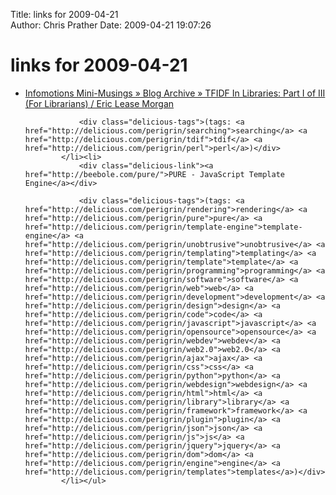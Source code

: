 Title: links for 2009-04-21  
Author: Chris Prather
Date: 2009-04-21 19:07:26

# links for 2009-04-21
<ul class="delicious"><li>
                <div class="delicious-link"><a href="http://infomotions.com/blog/2009/04/tfidf-in-libraries-part-i-for-librarians/">Infomotions Mini-Musings » Blog Archive » TFIDF In Libraries: Part I of III (For Librarians) / Eric Lease Morgan</a></div>
                
                <div class="delicious-tags">(tags: <a href="http://delicious.com/perigrin/searching">searching</a> <a href="http://delicious.com/perigrin/tdif">tdif</a> <a href="http://delicious.com/perigrin/perl">perl</a>)</div>
            </li><li>
                <div class="delicious-link"><a href="http://beebole.com/pure/">PURE - JavaScript Template Engine</a></div>
                
                <div class="delicious-tags">(tags: <a href="http://delicious.com/perigrin/rendering">rendering</a> <a href="http://delicious.com/perigrin/pure">pure</a> <a href="http://delicious.com/perigrin/template-engine">template-engine</a> <a href="http://delicious.com/perigrin/unobtrusive">unobtrusive</a> <a href="http://delicious.com/perigrin/templating">templating</a> <a href="http://delicious.com/perigrin/template">template</a> <a href="http://delicious.com/perigrin/programming">programming</a> <a href="http://delicious.com/perigrin/software">software</a> <a href="http://delicious.com/perigrin/web">web</a> <a href="http://delicious.com/perigrin/development">development</a> <a href="http://delicious.com/perigrin/design">design</a> <a href="http://delicious.com/perigrin/code">code</a> <a href="http://delicious.com/perigrin/javascript">javascript</a> <a href="http://delicious.com/perigrin/opensource">opensource</a> <a href="http://delicious.com/perigrin/webdev">webdev</a> <a href="http://delicious.com/perigrin/web2.0">web2.0</a> <a href="http://delicious.com/perigrin/ajax">ajax</a> <a href="http://delicious.com/perigrin/css">css</a> <a href="http://delicious.com/perigrin/python">python</a> <a href="http://delicious.com/perigrin/webdesign">webdesign</a> <a href="http://delicious.com/perigrin/html">html</a> <a href="http://delicious.com/perigrin/library">library</a> <a href="http://delicious.com/perigrin/framework">framework</a> <a href="http://delicious.com/perigrin/plugin">plugin</a> <a href="http://delicious.com/perigrin/json">json</a> <a href="http://delicious.com/perigrin/js">js</a> <a href="http://delicious.com/perigrin/jquery">jquery</a> <a href="http://delicious.com/perigrin/dom">dom</a> <a href="http://delicious.com/perigrin/engine">engine</a> <a href="http://delicious.com/perigrin/templates">templates</a>)</div>
            </li></ul>
